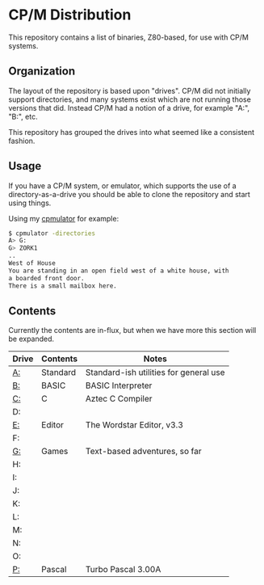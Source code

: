 # CP/M Distribution

This repository contains a list of binaries, Z80-based, for use with CP/M systems.



## Organization

The layout of the repository is based upon "drives".  CP/M did not initially support directories, and many systems exist which are not running those versions that did.  Instead CP/M had a notion of a drive, for example "A:", "B:", etc.

This repository has grouped the drives into what seemed like a consistent fashion.



## Usage

If you have a CP/M system, or emulator, which supports the use of a directory-as-a-drive you should be able to clone the repository and start using things.

Using my [cpmulator](https://github.com/skx/cpmulator/) for example:

```sh
$ cpmulator -directories
A> G:
G> ZORK1
..
West of House
You are standing in an open field west of a white house, with
a boarded front door.
There is a small mailbox here.
```



## Contents

Currently the contents are in-flux, but when we have more this section will be expanded.

| Drive    | Contents | Notes                                  |
|----------|----------|----------------------------------------|
| [A:](A/) | Standard | Standard-ish utilities for general use |
| [B:](B/) | BASIC    | BASIC Interpreter                      |
| [C:](C/) | C        | Aztec C Compiler                       |
| D:       |          |                                        |
| [E:](E/) | Editor   | The Wordstar Editor, v3.3              |
| F:       |          |                                        |
| [G:](G/) | Games    | Text-based adventures, so far          |
| H:       |          |                                        |
| I:       |          |                                        |
| J:       |          |                                        |
| K:       |          |                                        |
| L:       |          |                                        |
| M:       |          |                                        |
| N:       |          |                                        |
| O:       |          |                                        |
| [P:](P/) | Pascal   | Turbo Pascal 3.00A                     |
